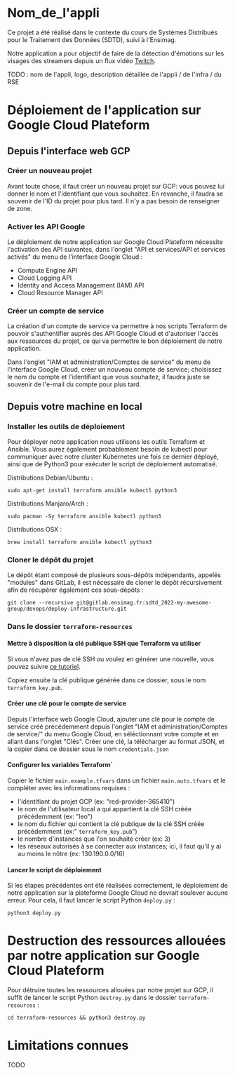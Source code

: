 # Nom_de_l'appli
Ce projet a été réalisé dans le contexte du cours de Systèmes Distribués pour le Traitement des Données (SDTD), suivi à l'Ensimag.

Notre application a pour objectif de faire de la détection d'émotions sur les visages des streamers depuis un flux vidéo [Twitch](https://www.twitch.tv/).

TODO : nom de l'appli, logo, description détaillée de l'appli / de l'infra / du RSE

# Déploiement de l'application sur Google Cloud Plateform
## Depuis l'interface web GCP
### Créer un nouveau projet
Avant toute chose, il faut créer un nouveau projet sur GCP: vous pouvez lui donner le nom et l'identifiant que vous souhaitez. En revanche, il faudra se souvenir de l'ID du projet pour plus tard. Il n'y a pas besoin de renseigner de zone.

### Activer les API Google
Le déploiement de notre application sur Google Cloud Plateform nécessite l'activation des API suivantes, dans l'onglet "API et services/API et services activés" du menu de l'interface Google Cloud :
- Compute Engine API
- Cloud Logging API
- Identity and Access Management (IAM) API
- Cloud Resource Manager API

### Créer un compte de service
La création d'un compte de service va permettre à nos scripts Terraform de pouvoir s'authentifier auprès des API Google Cloud et d'autoriser l'accès aux ressources du projet, ce qui va permettre le bon déploiement de notre application.

Dans l'onglet "IAM et administration/Comptes de service" du menu de l'interface Google Cloud, créer un nouveau compte de service; choisissez le nom du compte et l'identifiant que vous souhaitez, il faudra juste se souvenir de l'e-mail du compte pour plus tard.

## Depuis votre machine en local
### Installer les outils de déploiement
Pour déployer notre application nous utilisons les outils Terraform et Ansible. Vous aurez également probablement besoin de kubectl pour communiquer avec notre cluster Kubernetes une fois ce dernier déployé, ainsi que de Python3 pour exécuter le script de déploiement automatisé.

Distributions Debian/Ubuntu :
```
sudo apt-get install terraform ansible kubectl python3
```

Distributions Manjaro/Arch :
```
sudo pacman -Sy terraform ansible kubectl python3
```

Distributions OSX :
```
brew install terraform ansible kubectl python3
```

### Cloner le dépôt du projet
Le dépôt étant composé de plusieurs sous-dépôts indépendants, appelés "modules" dans GitLab, il est nécessaire de cloner le dépôt récursivement afin de récupérer également ces sous-dépôts :

```
git clone --recursive git@gitlab.ensimag.fr:sdtd_2022-my-awesome-group/devops/deploy-infrastructure.git
```

### Dans le dossier `terraform-resources`
#### Mettre à disposition la clé publique SSH que Terraform va utiliser
Si vous n'avez pas de clé SSH ou voulez en générer une nouvelle, vous pouvez suivre [ce tutoriel](https://docs.oracle.com/en/cloud/cloud-at-customer/occ-get-started/generate-ssh-key-pair.html).

Copiez ensuite la clé publique générée dans ce dossier, sous le nom `terraform_key.pub`.

#### Créer une clé pour le compte de service
Depuis l'interface web Google Cloud, ajouter une clé pour le compte de service créé précédemment depuis l'onglet "IAM et administration/Comptes de service/" du menu Google Cloud, en séléctionnant votre compte et en allant dans l'onglet "Clés". Créer une clé, la télécharger au format JSON, et la copier dans ce dossier sous le nom `credentials.json`

#### Configurer les variables Terraform`
Copier le fichier `main.example.tfvars` dans un fichier `main.auto.tfvars` et le compléter avec les informations requises :
- l'identifiant du projet GCP (ex: "red-provider-365410")
- le nom de l'utilisateur local a qui appartient la clé SSH créée précédemment (ex: "leo")
- le nom du fichier qui contient la clé publique de la clé SSH créée précédemment (ex:" `terraform_key.pub`")
- le nombre d'instances que l'on souhaite créer (ex: 3)
- les réseaux autorisés à se connecter aux instances; ici, il faut qu'il y ai au moins le nôtre (ex: 130.190.0.0/16)

#### Lancer le script de déploiement
Si les étapes précédentes ont été réalisées correctement, le déploiement de notre application sur la plateforme Google Cloud ne devrait soulever aucune erreur. Pour cela, il faut lancer le script Python `deploy.py` :

```
python3 deploy.py
```


# Destruction des ressources allouées par notre application sur Google Cloud Plateform

Pour détruire toutes les ressources allouées par notre projet sur GCP, il suffit de lancer le script Python `destroy.py` dans le dossier `terraform-resources` :

```
cd terraform-resources && python3 destroy.py
```

# Limitations connues
TODO